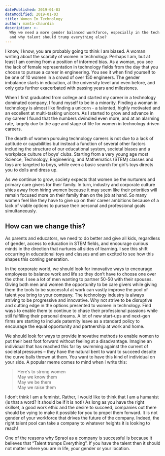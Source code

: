 ```yaml
---
datePublished: 2019-01-03
dateModified: 2019-01-03
title: Women In Technology
author: mamta-chaurdia
description: >-
  Why we need a more gender balanced workforce, especially in the tech industry
  and why talent should trump everything else?
---
```


I know, I know, you are probably going to think I am biased. A woman writing
about the scarcity of women in technology. Perhaps I am, but at least I am
coming from a position of informed bias. As a woman, you see the lack of female
representation in technology fields from the day that you choose to pursue a
career in engineering. You see it when find yourself to be one of 10 women in a
crowd of over 150 engineers. The gender imbalance starts in education, at the
university level and even before, and only gets further exacerbated with passing
years and milestones.

When I first graduated from college and started my career in a technology
dominated company, I found myself to be in a minority. Finding a woman in
technology is almost like finding a unicorn - a talented, highly motivated and
an excellent at multi-tasking unicorn. As I started to grow and advance in my
career I found that the numbers dwindled even more, and at an alarming rate,
largely due to the age and stage of life for women in technology driven careers.

The dearth of women pursuing technology careers is not due to a lack of aptitude
or capabilities but instead a function of several other factors including the
structure of our educational system, societal biases and a workplace culture of
boys’ clubs. Starting from a very young age most Science, Technology,
Engineering, and Mathematics (STEM) classes and toys are targeted to boys, while
even a basic search for girl’s toys directs you to dolls and dress up.

As we continue to grow, society expects that women be the nurturers and primary
care givers for their family. In turn, industry and corporate culture shies away
from hiring women because it may seem like their priorities will remain focused
more on their family than on the job at hand. So many women feel like they have
to give up on their career ambitions because of a lack of viable options to
pursue their personal and professional goals simultaneously.

## How can we change this?

As parents and educators, we need to do better and give all kids, regardless of
gender, access to education in STEM fields, and encourage curious minds in the
direction that nurtures all sides of learning. I see this shift occurring in
educational toys and classes and am excited to see how this shapes this coming
generation.

In the corporate world, we should look for innovative ways to encourage
employees to balance work and life so they don’t have to choose one over the
other. I see a lot of men wanting to partner 50-50 with their spouses. Giving
both men and women the opportunity to be care givers while giving them the tools
to be successful at work can vastly improve the pool of talent you bring to your
company. The technology industry is always striving to be progressive and
innovative. Why not strive to be disruptive and cutting edge in the options
presented to women in technology. Find ways to enable them to continue to chase
their professional passions while still fulfilling their personal dreams. A lot
of new start-ups and next-gen firms are starting to include paternity leave as a
standard policy to encourage the equal opportunity and partnership at work and
home.

We should look for ways to provide innovative methods to enable women to put
their best foot forward without feeling at a disadvantage. Imagine an individual
that has reached this far by swimming against the current of societal pressures
– they have the natural bent to want to succeed despite the curve balls thrown
at them. You want to have this kind of individual on your side. A popular meme
comes to mind when I write this:

> Here’s to strong women<br>May we know them<br>May we be them<br>May we raise
> them

I don’t think I am a feminist. Rather, I would like to think that I am a
humanist (is that a word? It should be if it is not!) As long as you have the
right skillset, a good work ethic and the desire to succeed, companies out there
should be vying to make it possible for you to propel them forward. It is not
gender of your workforce that drives the future of the company. Indeed, the
right talent pool can take a company to whatever heights it is looking to reach!

One of the reasons why Spraoi as a company is successful is because it believes
that “Talent trumps Everything”. If you have the talent then it should not
matter where you are in life, your gender or your location.
